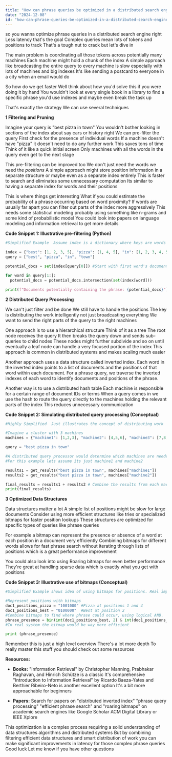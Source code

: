 ```yaml
---
title: "How can phrase queries be optimized in a distributed search engine to reduce latency when processing token positions for complex queries?"
date: "2024-12-08"
id: "how-can-phrase-queries-be-optimized-in-a-distributed-search-engine-to-reduce-latency-when-processing-token-positions-for-complex-queries"
---
```


 so you wanna optimize phrase queries in a distributed search engine right  Less latency that's the goal  Complex queries mean lots of tokens and positions to track  That's a tough nut to crack but let's dive in

The main problem is coordinating all those tokens across potentially many machines  Each machine might hold a chunk of the index  A simple approach like broadcasting the entire query to every machine is slow especially with lots of machines and big indexes  It's like sending a postcard to everyone in a city when an email would do

So how do we get faster  Well think about how you'd solve this if you were doing it by hand  You wouldn't look at every single book in a library to find a specific phrase you'd use indexes and maybe even break the task up

That's exactly the strategy  We can use several techniques

**1 Filtering and Pruning**

Imagine your query is "best pizza in town"  You wouldn't bother looking in sections of the index about say cars or history right  We can pre-filter the query  First check for the presence of individual words  If a machine doesn't have "pizza" it doesn't need to do any further work  This saves tons of time  Think of it like a quick initial screen  Only machines with all the words in the query even get to the next stage

This pre-filtering can be improved too  We don't just need the words we need the *positions*  A simple approach might store position information in a separate structure or maybe even as a separate index entirely  This is faster to search and eliminates some unnecessary computation  Its similar to having a separate index for words and their positions

This is where things get interesting  What if you could estimate the probability of a phrase occurring based on word proximity?  If words are usually far apart you can filter out parts of the index more aggressively  This needs some statistical modeling probably using something like n-grams and some kind of probabilistic model  You could look into papers on language modeling and information retrieval to get more details


**Code Snippet 1:  Illustrative pre-filtering (Python)**

```python
#Simplified Example  Assume index is a dictionary where keys are words and values are lists of document IDs

index = {"best": [1, 2, 3, 5], "pizza": [1, 4, 5], "in": [1, 2, 3, 4, 5], "town":[2,5]}
query = ["best", "pizza", "in", "town"]

potential_docs = set(index[query[0]]) #Start with first word's documents

for word in query[1:]:
  potential_docs = potential_docs.intersection(set(index[word]))

print(f"Documents potentially containing the phrase: {potential_docs}") #only docs 5 in this simplified example
```

**2 Distributed Query Processing**

We can't just filter and be done  We still have to handle the positions   The key is distributing the work intelligently not just broadcasting everything  We want to send the right parts of the query to the right machines

One approach is to use a hierarchical structure  Think of it as a tree  The root node receives the query  It then breaks the query down and sends sub-queries to child nodes  These nodes might further subdivide and so on until eventually  a leaf node can handle a very focused portion of the index  This approach is common in distributed systems and makes scaling much easier

Another approach uses a data structure called inverted index. Each word in the inverted index points to a list of documents and the positions of that word within each document.  For a phrase query, we traverse the inverted indexes of each word to identify documents and positions of the phrase.

Another way is to use a distributed hash table  Each machine is responsible for a certain range of document IDs or terms  When a query comes in we use the hash to route the query directly to the machines holding the relevant parts of the index  This reduces unnecessary communication

**Code Snippet 2: Simulating distributed query processing (Conceptual)**

```python
#Highly Simplified  Just illustrates the concept of distributing work

#Imagine a cluster with 3 machines
machines = {"machine1": [1,2,3], "machine2": [4,5,6], "machine3": [7,8,9]} #Each machine holds a range of document IDs

query = "best pizza in town"

#A distributed query processor would determine which machines are needed based on the query and data distribution
#For this example lets assume its just machine1 and machine2

results1 = get_results("best pizza in town", machines["machine1"])
results2 = get_results("best pizza in town", machines["machine2"])

final_results = results1 + results2 # Combine the results from each machine
print(final_results)
```


**3 Optimized Data Structures**

Data structures matter a lot  A simple list of positions might be slow for large documents  Consider using more efficient structures like tries or specialized bitmaps for faster position lookups  These structures are optimized for specific types of queries like phrase queries

For example  a bitmap can represent the presence or absence of a word at each position in a document very efficiently  Combining bitmaps for different words allows for fast phrase search without iterating through lists of positions which is a great performance improvement

You could also look into using Roaring bitmaps for even better performance  They're great at handling sparse data which is exactly what you get with positions

**Code Snippet 3: Illustrative use of bitmaps (Conceptual)**

```python
#Simplified Example shows idea of using bitmaps for positions. Real implementation much more complex.

#Represent positions with bitmaps
doc1_positions_pizza = "1001000" #Pizza at positions 1 and 4
doc1_positions_best = "0100000"  #Best at position 2
#Combine bitmaps to find where phrase could occur, using logical AND.  
phrase_presence = bin(int(doc1_positions_best, 2) & int(doc1_positions_pizza, 2))  
#In real system the bitmap would be way more efficient

print (phrase_presence)
```


Remember this is just a high level overview  There's a lot more depth  To really master this stuff you should check out some resources

**Resources:**

* **Books:**  "Information Retrieval" by Christopher Manning, Prabhakar Raghavan, and Hinrich Schütze is a classic  It's comprehensive  "Introduction to Information Retrieval" by Ricardo Baeza-Yates and Berthier Ribeiro-Neto is another excellent option  It's a bit more approachable for beginners

* **Papers:** Search for papers on "distributed inverted index"  "phrase query processing"  "efficient phrase search"  and "roaring bitmaps" on academic search engines like Google Scholar  ACM Digital Library or IEEE Xplore


This optimization is a complex process requiring a solid understanding of data structures algorithms and distributed systems  But by combining filtering efficient data structures and smart distribution of work you can make significant improvements in latency for those complex phrase queries  Good luck  Let me know if you have other questions
